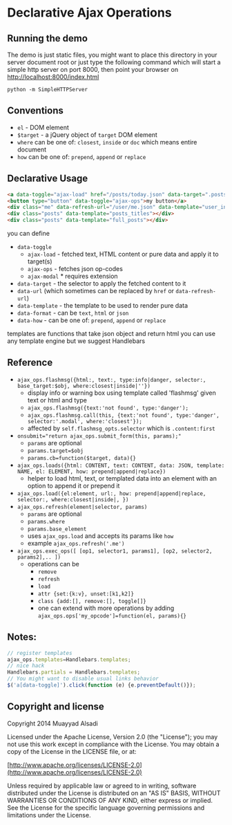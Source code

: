 # Declarative Ajax Operations

## Running the demo

The demo is just static files, you might want to place this directory in your server document root
or just type the following command which will start a simple http server on port 8000, 
then point your browser on [http://localhost:8000/index.html](http://localhost:8000/index.html)

```shell
python -m SimpleHTTPServer
```

## Conventions

 - `el` - DOM element
 - `$target` - a jQuery object of `target` DOM element
 - `where` can be one of: `closest`, `inside` or `doc` which means entire document
 - `how` can be one of: `prepend`, `append` or `replace` 
 
## Declarative Usage

```html
<a data-toggle="ajax-load" href="/posts/today.json" data-target=".posts">my link</a>
<button type="button" data-toggle="ajax-ops">my button</a>
<div class="me" data-refresh-url="/user/me.json" data-template="user_info"></div>
<div class="posts" data-template="posts_titles"></div>
<div class="posts" data-template="full_posts"></div>
```

you can define

 - `data-toggle`
   - `ajax-load` - fetched text, HTML content or pure data and apply it to target(s)
   - `ajax-ops` - fetches json op-codes
   - `ajax-modal` * requires extension
 - `data-target` - the selector to apply the fetched content to it
 - `data-url` (which sometimes can be replaced by `href` or `data-refresh-url`)
 - `data-template` - the template to be used to render pure data
 - `data-format` - can be `text`, `html` or  `json`
 - `data-how` - can be one of: `prepend`, `append` or `replace` 

templates are functions that take json object and return html you can use any template engine but we suggest Handlebars

## Reference
 
 - `ajax_ops.flashmsg({html:, text:, type:info|danger, selector:, base_target:$obj, where:closest|inside|''})`
   - display info or warning box using template called 'flashmsg' given text or html and type
   - `ajax_ops.flashmsg({text:'not found', type:'danger');`
   - `ajax_ops.flashmsg.call(this, {text:'not found', type:'danger', selector:'.modal', where:'closest'});`
   - affected by `self.flashmsg_opts.selector` which is `.content:first`
 - `onsubmit="return ajax_ops.submit_form(this, params);"`
   - `params` are optional
   - `params.target=$obj`
   - `params.cb=function($target, data){}`
 - `ajax_ops.loads({html: CONTENT, text: CONTENT, data: JSON, template: NAME, el: ELEMENT, how: prepend|append|replace})`
   - helper to load html, text, or templated data into an element with an option to append it or prepend it
 - `ajax_ops.load({el:element, url:, how: prepend|append|replace, selector:, where:closest|inside|, })`
 - `ajax_ops.refresh(element|selector, params)`
   - `params` are optional
   - `params.where`
   - `params.base_element`
   - uses `ajax_ops.load` and accepts its params like `how`
   - example `ajax_ops.refresh('.me')`
 - `ajax_ops.exec_ops([ [op1, selector1, params1], [op2, selector2, params2],.. ])`
   - operations can be 
      - `remove`
      - `refresh`
      - `load`
      - `attr {set:{k:v}, unset:[k1,k2]}`
      - `class {add:[], remove:[], toggle[]}`
      - one can extend with more operations by adding `ajax_ops.ops['my_opcode']=function(el, params){}`

## Notes:

```javascript
// register templates
ajax_ops.templates=Handlebars.templates;
// nice hack
Handlebars.partials = Handlebars.templates;
// You might want to disable usual links behavior 
$('a[data-toggle]').click(function (e) {e.preventDefault()});
```

## Copyright and license

Copyright 2014 Muayyad Alsadi

Licensed under the Apache License, Version 2.0 (the "License");
you may not use this work except in compliance with the License.
You may obtain a copy of the License in the LICENSE file, or at:

  [http://www.apache.org/licenses/LICENSE-2.0](http://www.apache.org/licenses/LICENSE-2.0)

Unless required by applicable law or agreed to in writing, software
distributed under the License is distributed on an "AS IS" BASIS,
WITHOUT WARRANTIES OR CONDITIONS OF ANY KIND, either express or implied.
See the License for the specific language governing permissions and
limitations under the License.
